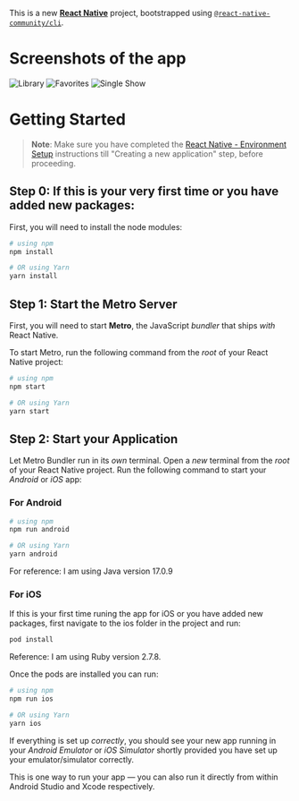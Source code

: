 This is a new [**React Native**](https://reactnative.dev) project, bootstrapped using [`@react-native-community/cli`](https://github.com/react-native-community/cli).

# Screenshots of the app

![Library](https://github.com/dim0va/TVMaze/assets/61024966/0bfec940-6d5b-426a-af43-49cd2f21f86a)
![Favorites](https://github.com/dim0va/TVMaze/assets/61024966/f08fd9f8-7a66-473f-abc5-4aac38fcfbf7)
![Single Show](https://github.com/dim0va/TVMaze/assets/61024966/4cb688df-847e-46d5-af12-b8533f49f1f3)


# Getting Started

>**Note**: Make sure you have completed the [React Native - Environment Setup](https://reactnative.dev/docs/environment-setup) instructions till "Creating a new application" step, before proceeding.

## Step 0: If this is your very first time or you have added new packages:
First, you will need to install the node modules:
```bash
# using npm
npm install

# OR using Yarn
yarn install
```


## Step 1: Start the Metro Server

First, you will need to start **Metro**, the JavaScript _bundler_ that ships _with_ React Native.

To start Metro, run the following command from the _root_ of your React Native project:

```bash
# using npm
npm start

# OR using Yarn
yarn start
```

## Step 2: Start your Application

Let Metro Bundler run in its _own_ terminal. Open a _new_ terminal from the _root_ of your React Native project. Run the following command to start your _Android_ or _iOS_ app:

### For Android

```bash
# using npm
npm run android

# OR using Yarn
yarn android
```

For reference: I am using Java version 17.0.9

### For iOS

If this is your first time runing the app for iOS or you have added new packages, first navigate to the ios folder in the project and run:
```bash
pod install
```

Reference: I am using Ruby version 2.7.8.

Once the pods are installed you can run:

```bash
# using npm
npm run ios

# OR using Yarn
yarn ios
```

If everything is set up _correctly_, you should see your new app running in your _Android Emulator_ or _iOS Simulator_ shortly provided you have set up your emulator/simulator correctly.

This is one way to run your app — you can also run it directly from within Android Studio and Xcode respectively.

